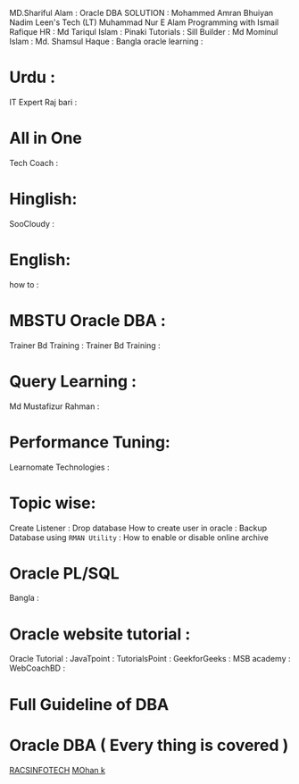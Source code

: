 MD.Shariful Alam : [](https://www.youtube.com/watch?v=y9b4fyFV-Gw&list=PLUYY2piVmub6bRM0ScQMNnbyH66yrh1cf)
Oracle DBA SOLUTION : [](https://www.youtube.com/@oracledbsolutions2678/playlists)
Mohammed Amran Bhuiyan Nadim[](https://www.youtube.com/@mohammedamranbhuiyannadim9227/playlists)
Leen's Tech (LT)[](https://www.youtube.com/@LeensTech/playlists)
Muhammad Nur E Alam[](https://www.youtube.com/@muhammadnurealam/playlists)
Programming with Ismail Rafique[](https://www.youtube.com/@PWIR/playlists)
HR :[](https://www.youtube.com/@hrbangla/search?query=dbms)
Md Tariqul Islam : [](https://www.youtube.com/@MdTariqulIslam-gub/search?query=Database%20)
Pinaki Tutorials : [](https://www.youtube.com/playlist?list=PL4x0v29DZ2pATvhl00brjnebF2GbzzTOj)
Sill Builder :[](https://www.youtube.com/watch?v=2Hy3nuBqAXM&list=PLI3e_ahHXWGnFBLkLL1EkpYaFbcIIf0le)
Md Mominul Islam : [](https://www.youtube.com/@islammd100/videos)
Md. Shamsul Haque :[](https://www.youtube.com/watch?v=qe9A3C3Miwo&list=PLNQvnufa6l0conYOoj72QVfQpatGKT7ro)
Bangla oracle learning :[](https://www.youtube.com/watch?v=mSyfJyDtzfs&list=PLaF8bxlsyQ79JC4Ok0pCkNnx_XDlXbEjn)

# Urdu : 
IT Expert Raj bari : [](https://www.youtube.com/watch?v=JnvcFphwiFA&list=PLtgalmtNnSzvuuFDEZkUQkv6VUeTe5xfb)


# All in One 
Tech Coach : [](https://www.youtube.com/watch?v=lSR2_0z8SDI&list=PLUWdEQb_2yqUaFAwNiYIh-KlnxWQiJQXJ&index=26)

# Hinglish:
SooCloudy :[](https://www.youtube.com/watch?v=WpyIUpZDRDU&list=PLDoUWPsJSxJJbkop1LNGxPmK88HOoiWlC)


# English:
how to :[](https://www.youtube.com/@howto9423/playlists)

# MBSTU Oracle DBA : 
Trainer Bd Training  :[](https://www.youtube.com/watch?v=j7lx3qyKbLI&list=PLnuwXTd4QpKtx5-LvT96vG2lqax-hZL1D&index=2)
Trainer Bd Training : [](https://www.youtube.com/@trainerbdtraining/playlists)

# Query Learning :
Md Mustafizur Rahman :[](https://www.youtube.com/watch?v=GZt0p4j6w9o&list=PLPTU-waGeK7w2mlRTQIyucVDPqHXT-hE7&index=1)

# Performance Tuning:
Learnomate Technologies  :[](https://youtu.be/ZzlyFfX-eHY?si=dUEYdTlmGC1uYrgF)

# Topic wise:

Create Listener : [](https://youtu.be/grKANSZGLqE?si=6fcOKOBR45qjTe7U)
Drop database [](https://youtu.be/-q_tCYL-240?si=9QRQlnZtgreRjHqm)
How to create user in oracle : [](https://youtu.be/IHvqfvwgESo?si=3YgAXlswEpW_HF22)
Backup Database  using `RMAN Utility` : [](https://youtu.be/5sMIAIRTXj4?si=dyWNOXGUp3OyTVlj)
How to enable or disable online archive [](https://youtu.be/5sMIAIRTXj4?si=dyWNOXGUp3OyTVlj)

# Oracle PL/SQL
Bangla : [](https://www.youtube.com/watch?v=qbwFnoCIZ0o&list=PLgW3zA3ruTkIFFBHdyeqobyOtQnHo-Cg4&index=2)


# Oracle website tutorial : 
Oracle Tutorial : [](https://www.oracletutorial.com/plsql-tutorial/)
JavaTpoint :[](https://www.javatpoint.com/oracle-tutorial)
TutorialsPoint : [](https://www.tutorialspoint.com/plsql/index.htm)
GeekforGeeks : [](https://www.geeksforgeeks.org/pl-sql-tutorial/?ref=shm)
MSB academy : [](https://www.msbacademy.com/what-is-sql/)
WebCoachBD : [](https://www.webcoachbd.com/database-tutorials)

# Full Guideline of DBA

# Oracle DBA (  Every thing is covered  )
[RACSINFOTECH](https://www.youtube.com/@RACSINFOTECH/playlists)
[MOhan k ](https://www.youtube.com/@mohank759/videos)
